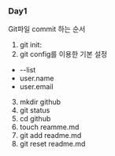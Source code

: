 ### Day1

Git파일 commit 하는 순서
1. git init: 
2. git config를 이용한 기본 설정
 - --list
 - user.name
 - user.email
3. mkdir github
4. git status
5. cd github
6. touch reamme.md
7. git add readme.md
8. git reset readme.md 
